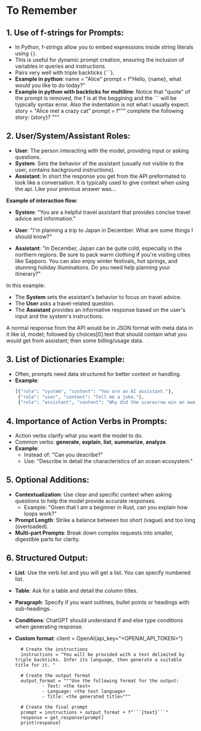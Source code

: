 # To Remember

## 1. Use of f-strings for Prompts:
- In Python, f-strings allow you to embed expressions inside string literals using `{}`.
- This is useful for dynamic prompt creation, ensuring the inclusion of variables in queries and instructions.
- Pairs very well with triple backticks (```).
- **Example in python**:
    name = "Alice"
    prompt = f"Hello, {name}, what would you like to do today?"
- **Example in python with backticks for multiline**:
    Notice that "quote" of the prompt is removed, the f is at the beggining and the ``` will be typically syntax error. 
    Also the indentation is not what I usually expect.
    story = "Alice met a crazy cat"
    prompt = f"""
    complete the following story: {story}?
    """

## 2. User/System/Assistant Roles:
- **User**: The person interacting with the model, providing input or asking questions.
- **System**: Sets the behavior of the assistant (usually not visible to the user, contains background instructions).
- **Assistant**: In short the response you get from the API preformated to look like a conversation. It is typically used to give context when using the api. Like your previous answer was...

**Example of interaction flow**:

- **System**: "You are a helpful travel assistant that provides concise travel advice and information."

- **User**: "I'm planning a trip to Japan in December. What are some things I should know?"

- **Assistant**: "In December, Japan can be quite cold, especially in the northern regions. Be sure to pack warm clothing if you're visiting cities like Sapporo. You can also enjoy winter festivals, hot springs, and stunning holiday illuminations. Do you need help planning your itinerary?"

In this example:
- The **System** sets the assistant's behavior to focus on travel advice.
- The **User** asks a travel-related question.
- The **Assistant** provides an informative response based on the user's input and the system's instructions.

A normal response from the API would be in JSON format with meta data in it like id, model; followed by choices[0].text that should contain what you would get from assistant; then some billing/usage data.

## 3. List of Dictionaries Example:
- Often, prompts need data structured for better context or handling.
- **Example**:
    ```python
    [{"role": "system", "content": "You are an AI assistant."},
     {"role": "user", "content": "Tell me a joke."},
     {"role": "assistant", "content": "Why did the scarecrow win an award? Because he was outstanding in his field!"}]
    ```

## 4. Importance of Action Verbs in Prompts:
- Action verbs clarify what you want the model to do.
- Common verbs: **generate**, **explain**, **list**, **summarize**, **analyze**.
- **Example**: 
    - Instead of: "Can you describe?"
    - Use: "Describe in detail the characteristics of an ocean ecosystem."

## 5. Optional Additions:
- **Contextualization**: Use clear and specific context when asking questions to help the model provide accurate responses.
    - Example: "Given that I am a beginner in Rust, can you explain how loops work?"
- **Prompt Length**: Strike a balance between too short (vague) and too long (overloaded).
- **Multi-part Prompts**: Break down complex requests into smaller, digestible parts for clarity.

## 6. Structured Output:
- **List**: Use the verb list and you will get a list. You can specify numbered list.
- **Table**: Ask for a table and detail the column titles.
- **Paragraph**: Specify if you want outlines, bullet points or headings with sub-headings.
- **Conditions**: ChatGPT should understand if and else type conditions when generating response.
- **Custom format**:
        client = OpenAI(api_key="<OPENAI_API_TOKEN>")

        # Create the instructions
        instructions = "You will be provided with a text delimited by triple backticks. Infer its language, then generate a suitable title for it. "

        # Create the output format
        output_format = """Use the following format for the output:
                - Text: <the text>
                - Language: <the text language>
                - Title: <the generated title>"""

        # Create the final prompt
        prompt = instructions + output_format + f"```{text}```"
        response = get_response(prompt)
        print(response)
